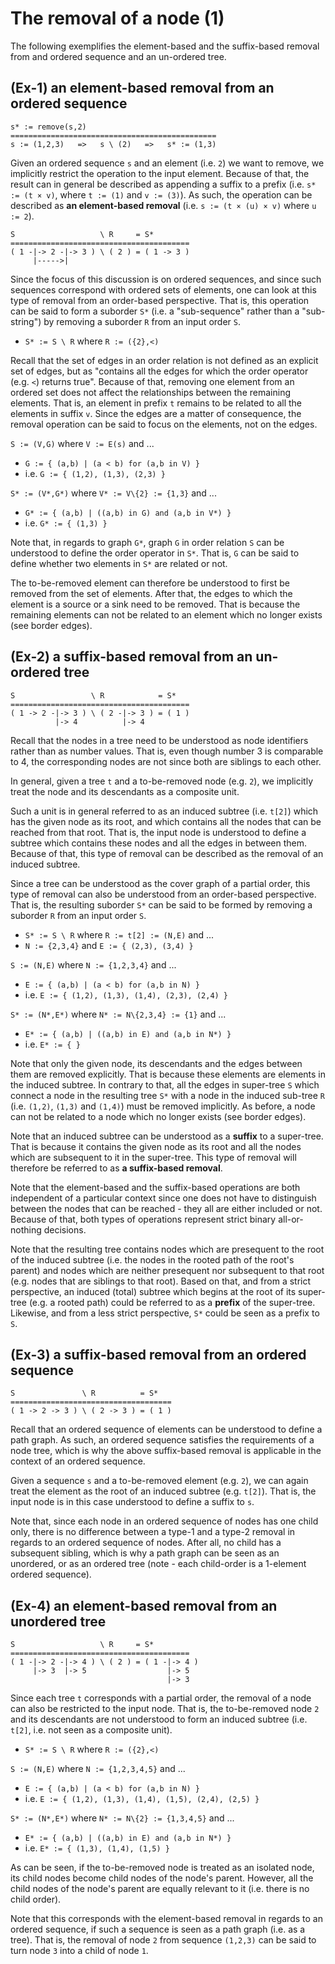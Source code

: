 
<!-- ======================================================================= -->
# The removal of a node (1)

The following exemplifies the element-based and the suffix-based removal
from and ordered sequence and an un-ordered tree.

<!-- ======================================================================= -->
## (Ex-1) an element-based removal from an ordered sequence

```
s* := remove(s,2)
==============================================
s := (1,2,3)   =>   s \ (2)   =>   s* := (1,3)
```

Given an ordered sequence `s` and an element (i.e. `2`) we want to remove, we
implicitly restrict the operation to the input element. Because of that, the
result can in general be described as appending a suffix to a prefix (i.e.
`s* := (t × v)`, where `t := (1)` and `v := (3)`). As such, the operation can
be described as **an element-based removal** (i.e. `s := (t × (u) × v)` where
`u := 2`).

```
S                   \ R     = S*
========================================
( 1 -|-> 2 -|-> 3 ) \ ( 2 ) = ( 1 -> 3 )
     |----->|
```

Since the focus of this discussion is on ordered sequences, and since such
sequences correspond with ordered sets of elements, one can look at this type
of removal from an order-based perspective. That is, this operation can be
said to form a suborder `S*` (i.e. a "sub-sequence" rather than a "sub-string")
by removing a suborder `R` from an input order `S`.

* `S* := S \ R` where `R := ({2},<)`

Recall that the set of edges in an order relation is not defined as an explicit
set of edges, but as "contains all the edges for which the order operator (e.g.
`<`) returns true". Because of that, removing one element from an ordered set
does not affect the relationships between the remaining elements. That is, an
element in prefix `t` remains to be related to all the elements in suffix `v`.
Since the edges are a matter of consequence, the removal operation can be said
to focus on the elements, not on the edges.

`S := (V,G)` where `V := E(s)` and ...

* `G := { (a,b) | (a < b) for (a,b in V) }`
* i.e. `G := { (1,2), (1,3), (2,3) }`

`S* := (V*,G*)` where `V* := V\{2} := {1,3}` and ...

* `G* := { (a,b) | ((a,b) in G) and (a,b in V*) }`
* i.e. `G* := { (1,3) }`

Note that, in regards to graph `G*`, graph `G` in order relation `S` can be
understood to define the order operator in `S*`. That is, `G` can be said to
define whether two elements in `S*` are related or not.

The to-be-removed element can therefore be understood to first be removed from
the set of elements. After that, the edges to which the element is a source or
a sink need to be removed. That is because the remaining elements can not be
related to an element which no longer exists (see border edges).

<!-- ======================================================================= -->
## (Ex-2) a suffix-based removal from an un-ordered tree

```
S                 \ R            = S*
========================================
( 1 -> 2 -|-> 3 ) \ ( 2 -|-> 3 ) = ( 1 )
          |-> 4          |-> 4
```

Recall that the nodes in a tree need to be understood as node identifiers
rather than as number values. That is, even though number 3 is comparable
to 4, the corresponding nodes are not since both are siblings to each other.

In general, given a tree `t` and a to-be-removed node (e.g. `2`),
we implicitly treat the node and its descendants as a composite unit.

Such a unit is in general referred to as an induced subtree (i.e. `t[2]`)
which has the given node as its root, and which contains all the nodes that
can be reached from that root. That is, the input node is understood to
define a subtree which contains these nodes and all the edges in between
them. Because of that, this type of removal can be described as the removal
of an induced subtree.

Since a tree can be understood as the cover graph of a partial order, this
type of removal can also be understood from an order-based perspective.
That is, the resulting suborder `S*` can be said to be formed by removing
a suborder `R` from an input order `S`.

* `S* := S \ R` where `R := t[2] := (N,E)` and ...
* `N := {2,3,4}` and `E := { (2,3), (3,4) }`

`S := (N,E)` where `N := {1,2,3,4}` and ...

* `E := { (a,b) | (a < b) for (a,b in N) }`
* i.e. `E := { (1,2), (1,3), (1,4), (2,3), (2,4) }`

`S* := (N*,E*)` where `N* := N\{2,3,4} := {1}` and ...

* `E* := { (a,b) | ((a,b) in E) and (a,b in N*) }`
* i.e. `E* := { }`

Note that only the given node, its descendants and the edges between them are
removed explicitly. That is because these elements are elements in the induced
subtree. In contrary to that, all the edges in super-tree `S` which connect a
node in the resulting tree `S*` with a node in the induced sub-tree `R` (i.e.
`(1,2)`, `(1,3)` and `(1,4)`) must be removed implicitly. As before, a node
can not be related to a node which no longer exists (see border edges).

Note that an induced subtree can be understood as a **suffix** to a super-tree.
That is because it contains the given node as its root and all the nodes which
are subsequent to it in the super-tree. This type of removal will therefore be
referred to as **a suffix-based removal**.

Note that the element-based and the suffix-based operations are both independent
of a particular context since one does not have to distinguish between the nodes
that can be reached - they all are either included or not. Because of that, both
types of operations represent strict binary all-or-nothing decisions.

Note that the resulting tree contains nodes which are presequent to the root
of the induced subtree (i.e. the nodes in the rooted path of the root's parent)
and nodes which are neither presequent nor subsequent to that root (e.g. nodes
that are siblings to that root). Based on that, and from a strict perspective,
an induced (total) subtree which begins at the root of its super-tree (e.g. a
rooted path) could be referred to as a **prefix** of the super-tree. Likewise,
and from a less strict perspective, `S*` could be seen as a prefix to `S`.

<!-- ======================================================================= -->
## (Ex-3) a suffix-based removal from an ordered sequence

```
S               \ R          = S*
====================================
( 1 -> 2 -> 3 ) \ ( 2 -> 3 ) = ( 1 )
```

Recall that an ordered sequence of elements can be understood to define a path
graph. As such, an ordered sequence satisfies the requirements of a node tree,
which is why the above suffix-based removal is applicable in the context of an
ordered sequence.

Given a sequence `s` and a to-be-removed element (e.g. `2`), we can again treat
the element as the root of an induced subtree (e.g. `t[2]`). That is, the input
node is in this case understood to define a suffix to `s`.

Note that, since each node in an ordered sequence of nodes has one child only,
there is no difference between a type-1 and a type-2 removal in regards to an
ordered sequence of nodes. After all, no child has a subsequent sibling, which
is why a path graph can be seen as an unordered, or as an ordered tree (note -
each child-order is a 1-element ordered sequence).

<!-- ======================================================================= -->
## (Ex-4) an element-based removal from an unordered tree

```
S                   \ R     = S*
========================================
( 1 -|-> 2 -|-> 4 ) \ ( 2 ) = ( 1 -|-> 4 )
     |-> 3  |-> 5                  |-> 5
                                   |-> 3
```

Since each tree `t` corresponds with a partial order, the removal of a node
can also be restricted to the input node. That is, the to-be-removed node
`2` and its descendants are not understood to form an induced subtree (i.e.
`t[2]`, i.e. not seen as a composite unit).

* `S* := S \ R` where `R := ({2},<)`

`S := (N,E)` where `N := {1,2,3,4,5}` and ...

* `E := { (a,b) | (a < b) for (a,b in N) }`
* i.e. `E := { (1,2), (1,3), (1,4), (1,5), (2,4), (2,5) }`

`S* := (N*,E*)` where `N* := N\{2} := {1,3,4,5}` and ...

* `E* := { (a,b) | ((a,b) in E) and (a,b in N*) }`
* i.e. `E* := { (1,3), (1,4), (1,5) }`

As can be seen, if the to-be-removed node is treated as an isolated node,
its child nodes become child nodes of the node's parent. However, all the
child nodes of the node's parent are equally relevant to it (i.e. there
is no child order).

Note that this corresponds with the element-based removal in regards to an
ordered sequence, if such a sequence is seen as a path graph (i.e. as a tree).
That is, the removal of node `2` from sequence `(1,2,3)` can be said to turn
node `3` into a child of node `1`.
